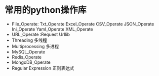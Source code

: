 # 常用的python操作库
           
- File_Operate:
  Txt_Operate
  Excel_Operate
  CSV_Operate
  JSON_Operate
  Ini_Operate
  Yaml_Operate
  XML_Operate
- URL_Operate :Request Urllib
- Threading 多线程
- Multiprocessing 多进程
- MySQL_Operate
- Redis_Operate
- MongoDB_Operate
- Regular Expression 正则表达式
